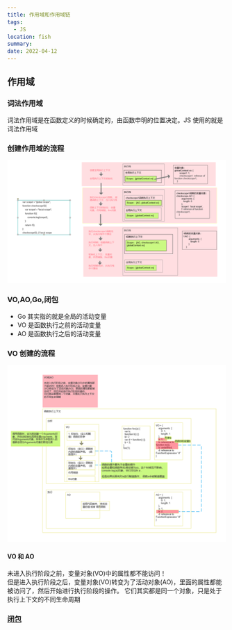 ```yaml
---
title: 作用域和作用域链
tags:
  - JS
location: fish
summary:
date: 2022-04-12
---
```


## 作用域

### 词法作用域

词法作用域是在函数定义的时候确定的，由函数申明的位置决定。JS 使用的就是词法作用域

### 创建作用域的流程

![作用域流程](./imgs/scope.png)

### VO,AO,Go,闭包

- Go 其实指的就是全局的活动变量
- VO 是函数执行之前的活动变量
- AO 是函数执行之后的活动变量

### VO 创建的流程

![VO流程](./imgs/voAo.png)

#### VO 和 AO

未进入执行阶段之前，变量对象(VO)中的属性都不能访问！  
但是进入执行阶段之后，变量对象(VO)转变为了活动对象(AO)，里面的属性都能被访问了，然后开始进行执行阶段的操作。
它们其实都是同一个对象，只是处于执行上下文的不同生命周期

### [闭包](./closure.md)
